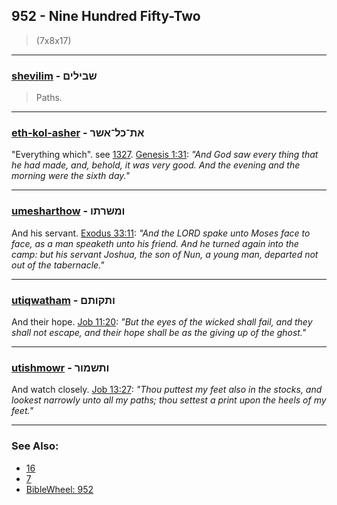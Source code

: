 ## 952 - Nine Hundred Fifty-Two
> (7x8x17)

---

### [shevilim](/keys/ShBILIMf) - שבילים
> Paths.

---

### [eth-kol-asher](/keys/ATh-KL-AShR) - את־כל־אשר
"Everything which". see [1327](1327). [Genesis 1:31](https://biblehub.com/genesis/1-31.htm): *"And God saw every thing that he had made, and, behold, it was very good. And the evening and the morning were the sixth day."*

---

### [umesharthow](/keys/VMShRThV) - ומשרתו
And his servant. [Exodus 33:11](https://biblehub.com/exodus/33-11.htm): *"And the LORD spake unto Moses face to face, as a man speaketh unto his friend. And he turned again into the camp: but his servant Joshua, the son of Nun, a young man, departed not out of the tabernacle."*

---

### [utiqwatham](/keys/VThQVThM) - ותקותם
And their hope. [Job 11:20](https://biblehub.com/job/11-20.htm): *"But the eyes of the wicked shall fail, and they shall not escape, and their hope shall be as the giving up of the ghost."*

---

### [utishmowr](/keys/VThShMVR) - ותשמור
And watch closely. [Job 13:27](https://biblehub.com/job/13-27.htm): *"Thou puttest my feet also in the stocks, and lookest narrowly unto all my paths; thou settest a print upon the heels of my feet."*

---

### See Also:

- [16](16)
- [7](7)
- [BibleWheel: 952](https://www.biblewheel.com//GR/GR_Database.php?Gem_Number=952)
